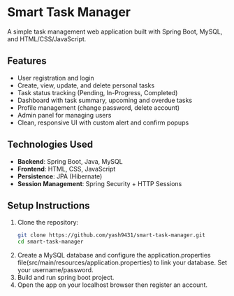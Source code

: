 # Smart Task Manager

A simple task management web application built with Spring Boot, MySQL, and HTML/CSS/JavaScript.

## Features

- User registration and login
- Create, view, update, and delete personal tasks
- Task status tracking (Pending, In-Progress, Completed)
- Dashboard with task summary, upcoming and overdue tasks
- Profile management (change password, delete account)
- Admin panel for managing users
- Clean, responsive UI with custom alert and confirm popups

## Technologies Used

- **Backend**: Spring Boot, Java, MySQL
- **Frontend**: HTML, CSS, JavaScript
- **Persistence**: JPA (Hibernate)
- **Session Management**: Spring Security + HTTP Sessions

## Setup Instructions

1. Clone the repository:
   ```bash
   git clone https://github.com/yash9431/smart-task-manager.git
   cd smart-task-manager
2. Create a MySQL database and configure the application.properties file(src/main/resources/application.properties) to link your database. Set your username/password.
3. Build and run spring boot project.
4. Open the app on your localhost browser then register an account.
   